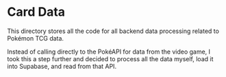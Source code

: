 # Card Data

This directory stores all the code for all backend data processing related to Pokémon TCG data.

Instead of calling directly to the PokéAPI for data from the video game, I took this a step further
and decided to process all the data myself, load it into Supabase, and read from that API.